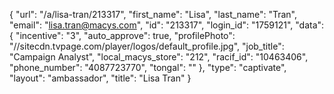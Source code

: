 {
    "url": "\/a\/lisa-tran\/213317",
    "first_name": "Lisa",
    "last_name": "Tran",
    "email": "lisa.tran@macys.com",
    "id": "213317",
    "login_id": "1759121",
    "data": {
        "incentive": "3",
        "auto_approve": true,
        "profilePhoto": "\/\/sitecdn.tvpage.com\/player\/logos\/default_profile.jpg",
        "job_title": "Campaign Analyst",
        "local_macys_store": "212",
        "racif_id": "10463406",
        "phone_number": "4087723770",
        "tongal": ""
    },
    "type": "captivate",
    "layout": "ambassador",
    "title": "Lisa Tran"
}